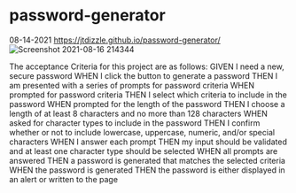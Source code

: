 # password-generator
08-14-2021
https://jtdizzle.github.io/password-generator/
![Screenshot 2021-08-16 214344](https://user-images.githubusercontent.com/87590712/129650473-e7850955-0171-4fce-9a15-043c9bfbab2a.png)

The acceptance Criteria for this project are as follows:
GIVEN I need a new, secure password
WHEN I click the button to generate a password
THEN I am presented with a series of prompts for password criteria
WHEN prompted for password criteria
THEN I select which criteria to include in the password
WHEN prompted for the length of the password
THEN I choose a length of at least 8 characters and no more than 128 characters
WHEN asked for character types to include in the password
THEN I confirm whether or not to include lowercase, uppercase, numeric, and/or special characters
WHEN I answer each prompt
THEN my input should be validated and at least one character type should be selected
WHEN all prompts are answered
THEN a password is generated that matches the selected criteria
WHEN the password is generated
THEN the password is either displayed in an alert or written to the page
